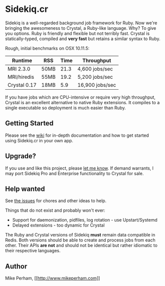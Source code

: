 # Sidekiq.cr

Sidekiq is a well-regarded background job framework for Ruby.  Now we're
bringing the awesomeness to Crystal, a Ruby-like language.  Why?  To
give you options.  Ruby is friendly and flexible but not terribly fast.
Crystal is statically-typed, compiled and **very fast** but retains a similar syntax to
Ruby.

Rough, initial benchmarks on OSX 10.11.5:

Runtime | RSS | Time | Throughput
--------|-----|------|-------------
MRI 2.3.0 | 50MB | 21.3 | 4,600 jobs/sec
MRI/hiredis | 55MB | 19.2 | 5,200 jobs/sec
Crystal 0.17 | 18MB | 5.9 | 16,900 jobs/sec

If you have jobs which are CPU-intensive or require very high throughput,
Crystal is an excellent alternative to native Ruby extensions.  It
compiles to a single executable so deployment is much easier than Ruby.

## Getting Started

Please see the [wiki](https://github.com/mperham/sidekiq.cr/wiki) for in-depth documentation and how to get
started using Sidekiq.cr in your own app.

## Upgrade?

If you use and like this project, please [let me
know](mailto:mike@contribsys.com).  If demand warrants, I may port
Sidekiq Pro and Enterprise functionality to Crystal for sale.

## Help wanted

See [the issues](https://github.com/mperham/sidekiq.cr/issues) for chores and other ideas to help.

Things that do not exist and probably won't ever:

* Support for daemonization, pidfiles, log rotation - use Upstart/Systemd
* Delayed extensions - too dynamic for Crystal

The Ruby and Crystal versions of Sidekiq **must** remain data compatible in Redis.
Both versions should be able to create and process jobs from each other.
Their APIs **are not** and should not be identical but rather idiomatic to
their respective languages.

## Author

Mike Perham, [[http://www.mikeperham.com]]

